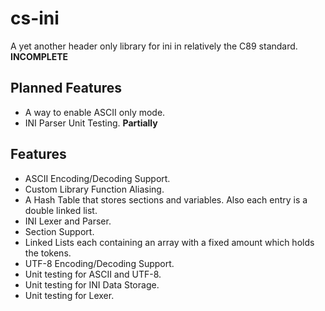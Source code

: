 # cs-ini
A yet another header only library for ini in relatively the C89 standard. **INCOMPLETE**

## Planned Features
* A way to enable ASCII only mode.
* INI Parser Unit Testing. **Partially**

## Features
* ASCII Encoding/Decoding Support.
* Custom Library Function Aliasing.
* A Hash Table that stores sections and variables. Also each entry is a double linked list.
* INI Lexer and Parser.
* Section Support.
* Linked Lists each containing an array with a fixed amount which holds the tokens.
* UTF-8 Encoding/Decoding Support.
* Unit testing for ASCII and UTF-8.
* Unit testing for INI Data Storage.
* Unit testing for Lexer.
